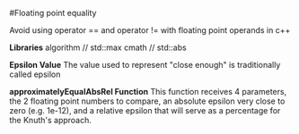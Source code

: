 #Floating point equality

Avoid using operator == and operator != with floating point operands in c++

**Libraries**
algorithm   // std::max
cmath       // std::abs

**Epsilon Value**
The value used to represent "close enough" is traditionally called epsilon

**approximatelyEqualAbsRel Function**
This function receives 4 parameters, the 2 floating point numbers to compare, an absolute epsilon very close to zero (e.g. 1e-12), and a relative epsilon that will serve as a percentage for the Knuth's approach.